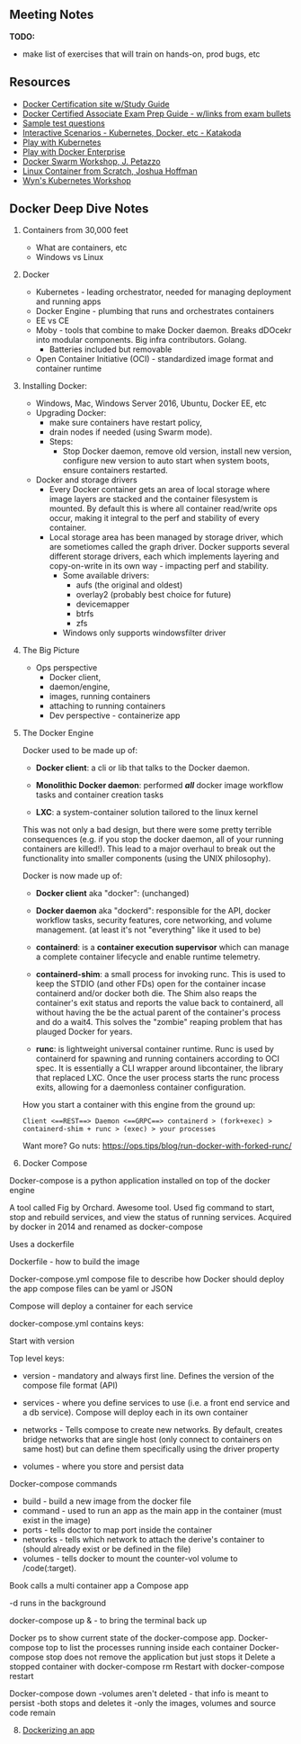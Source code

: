 ## Meeting Notes

**TODO:**
- make list of exercises that will train on hands-on, prod bugs, etc

## Resources

* [Docker Certification site w/Study Guide](https://success.docker.com/certification)
* [Docker Certified Associate Exam Prep Guide - w/links from exam bullets](https://github.com/Evalle/DCA)
* [Sample test questions](https://djitz.com/certification/docker-certified-associate-test-review-questions-set-1-image-creation/)
* [Interactive Scenarios - Kubernetes, Docker, etc - Katakoda](https://www.katacoda.com/courses/kubernetes)
* [Play with Kubernetes](https://labs.play-with-k8s.com/)
* [Play with Docker Enterprise](https://medium.com/@marcosnils/60-seconds-away-from-docker-ee-13d7cf66713f)
* [Docker Swarm Workshop, J. Petazzo](https://github.com/jpetazzo/container.training)
* [Linux Container from Scratch, Joshua Hoffman](https://vimeo.com/115073286)
* [Wyn's Kubernetes Workshop](https://github.com/excellalabs/docker-workshop-2)

## Docker Deep Dive Notes

1. Containers from 30,000 feet
    * What are containers, etc
    * Windows vs Linux

1.  Docker
    * Kubernetes - leading orchestrator, needed for managing deployment and running apps
    * Docker Engine - plumbing that runs and orchestrates containers
    * EE vs CE
    * Moby - tools that combine to make Docker daemon. Breaks dDOcekr into modular components. Big infra contributors. Golang.
        * Batteries included but removable
    * Open Container Initiative (OCI) - standardized image format and container runtime

1. Installing Docker: 
    - Windows, Mac, Windows Server 2016, Ubuntu, Docker EE, etc
    - Upgrading Docker: 
        - make sure containers have restart policy, 
        - drain nodes if needed (using Swarm mode). 
        - Steps: 
            - Stop Docker daemon, remove old version, install new version, configure new version to auto start when system boots, ensure containers restarted.
    - Docker and storage drivers
        - Every Docker container gets an area of local storage where image layers are stacked and the container filesystem is mounted. By default this is where all container read/write ops occur, making it integral to the perf and stability of every container.
        - Local storage area has been managed by storage driver, which are sometiomes called the graph driver. Docker supports several different storage drivers, each which implements layering and copy-on-write in its own way - impacting perf and stability.
          - Some available drivers:
              - aufs (the original and oldest)
              - overlay2 (probably best choice for future)
              - devicemapper
              - btrfs
              - zfs
          - Windows only supports windowsfilter driver

1. The Big Picture
    - Ops perspective 
        - Docker client, 
        - daemon/engine, 
        - images, running containers
        - attaching to running containers
      - Dev perspective - containerize app

1. The Docker Engine

    Docker used to be made up of:

    - **Docker client**: a cli or lib that talks to the Docker daemon.

    - **Monolithic Docker daemon**: performed __***all***__ docker image workflow tasks and container creation tasks

    - **LXC**: a system-container solution tailored to the linux kernel

    This was not only a bad design, but there were some pretty terrible consequences (e.g. if you stop the docker daemon, all of your running containers are killed!). This lead to a major overhaul to break out the functionality into smaller components (using the UNIX philosophy).

    Docker is now made up of:

    - **Docker client** aka "docker": (unchanged)

    - **Docker daemon** aka "dockerd": responsible for the API, docker workflow tasks, security features, core networking, and volume management. (at least it's not "everything" like it used to be)

    - **containerd**: is a **container execution supervisor** which can manage a complete container lifecycle and enable runtime telemetry.

    - **containerd-shim**: a small process for invoking runc. This is used to keep the STDIO (and other FDs) open for the container incase containerd and/or docker both die. The Shim also reaps the container's exit status and reports the value back to containerd, all without having the be the actual parent of the container's process and do a wait4. This solves the "zombie" reaping problem that has plauged Docker for years.

    - **runc**: is lightweight universal container runtime. Runc is used by containerd for spawning and running containers according to OCI spec. It is essentially a CLI wrapper around libcontainer, the library that replaced LXC. Once the user process starts the runc process exits, allowing for a daemonless container configuration.


    How you start a container with this engine from the ground up:

    ```
    Client <==REST==> Daemon <==GRPC==> containerd > (fork+exec) > containerd-shim + runc > (exec) > your processes

    ```

    Want more? Go nuts: https://ops.tips/blog/run-docker-with-forked-runc/
    
7. Docker Compose

Docker-compose is a python application installed on top of the docker engine

A tool called Fig by Orchard. Awesome tool. Used fig command to start, stop and rebuild services, and view the status of running services. Acquired by docker in 2014 and renamed as docker-compose

Uses a dockerfile

Dockerfile - how to build the image

Docker-compose.yml compose file to describe how Docker should deploy the app compose files can be yaml or JSON

Compose will deploy a container for each service

docker-compose.yml contains keys:

Start with version

Top level keys: 

   - version - mandatory and always first line. Defines the version of the compose file format (API) 

   - services - where you define services to use (i.e. a front end service and a db service). Compose will deploy each in its own container 

   - networks - Tells compose to create new networks. By default, creates bridge networks that are single host (only connect to containers on same host) but can define them specifically using the driver property 

   - volumes - where you store and persist data

Docker-compose commands 

   - build - build a new image from the docker file 
   - command - used to run an app as the main app in the container (must exist in the image) 
   - ports - tells doctor to map port inside the container 
   - networks - tells which network to attach the derive's container to (should already exist or be defined in the file) 
   - volumes - tells docker to mount the counter-vol volume to /code(:target).

Book calls a multi container app a Compose app

-d runs in the background

docker-compose up & - to bring the terminal back up

Docker ps to show current state of the docker-compose app. Docker-compose top to list the processes running inside each container Docker-compose stop does not remove the application but just stops it Delete a stopped container with docker-compose rm Restart with docker-compose restart

Docker-compose down -volumes aren't deleted - that info is meant to persist -both stops and deletes it -only the images, volumes and source code remain


8. [Dockerizing an app](README-08-containerizing-an-app.md)
